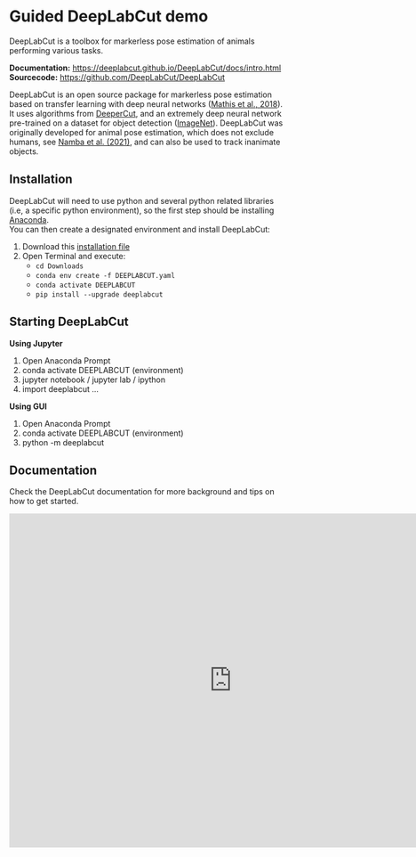 # Guided DeepLabCut demo

DeepLabCut is a toolbox for markerless pose estimation of animals performing various tasks.

**Documentation:** https://deeplabcut.github.io/DeepLabCut/docs/intro.html  
**Sourcecode:** https://github.com/DeepLabCut/DeepLabCut

DeepLabCut is an open source package for markerless pose estimation based on transfer learning with deep neural networks ([Mathis et al., 2018](https://www.nature.com/articles/s41593-018-0209-y)). It uses algorithms from [DeeperCut](https://link.springer.com/chapter/10.1007/978-3-319-46466-4_3), and an extremely deep neural network pre-trained on a dataset for object detection ([ImageNet](https://openaccess.thecvf.com/content_cvpr_2016/html/He_Deep_Residual_Learning_CVPR_2016_paper.html)). DeepLabCut was originally developed for animal pose estimation, which does not exclude humans, see [Namba et al. (2021)](https://www.nature.com/articles/s41598-021-83077-4), and can also be used to track inanimate objects.

## Installation
DeepLabCut will need to use python and several python related libraries (i.e, a specific python environment), so the first step should be installing [Anaconda](https://docs.anaconda.com/anaconda/install/).  
You can then create a designated environment and install DeepLabCut:  
1) Download this [installation file](http://www.mackenziemathislab.org/s/DEEPLABCUT.yaml)
2) Open Terminal and execute:
    - ```cd Downloads```
    - ```conda env create -f DEEPLABCUT.yaml```
    - ```conda activate DEEPLABCUT```
    - ```pip install --upgrade deeplabcut```

## Starting DeepLabCut
**Using Jupyter**
1. Open Anaconda Prompt
2. conda activate DEEPLABCUT (environment)
3. jupyter notebook / jupyter lab / ipython
4. import deeplabcut ...

**Using GUI**
1. Open Anaconda Prompt
2. conda activate DEEPLABCUT (environment)
3. python -m deeplabcut

## Documentation
Check the DeepLabCut documentation for more background and tips on how to get started.  

<iframe src="https://deeplabcut.github.io/DeepLabCut/docs/intro.html" frameborder="0.1" width="800" height="600"></iframe>
